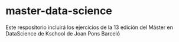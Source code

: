 # master-data-science

Este respositorio incluirá los ejercicios de la 13 edición del Máster en DataScience de Kschool de Joan Pons Barceló
